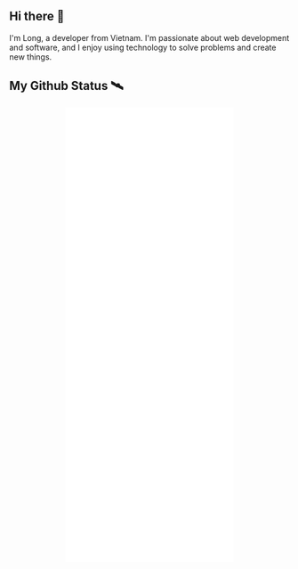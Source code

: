 ## Hi there 👋
I'm Long, a developer from Vietnam. I'm passionate about web development and software, and I enjoy using technology to solve problems and create new things.
## My Github Status 🛰
<p align="center">
<img src="/github-metrics.svg" width="60%" alt="">
</p>


<!-- ily tm -->

